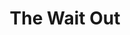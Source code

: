 ---
title: 'The Wait Out'
taxonomy:
    category:
        - episode
episode: 23 
pc: 723         
written: _Story by:_ Peter Mehlman & Matt Selman _Teleplay by:_ Peter Mehlman |
directed: Andy Ackerman
aired: May 9, 1996
imdb: 
wiki: 
---